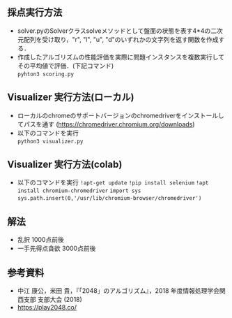 ## 採点実行方法
- solver.pyのSolverクラスsolveメソッドとして盤面の状態を表す4*4の二次元配列を受け取り，"r", "l", "u", "d"のいずれかの文字列を返す関数を作成する．  
- 作成したアルゴリズムの性能評価を実際に問題インスタンスを複数実行してその平均値で評価．(下記コマンド)  
`pyhton3 scoring.py`

## Visualizer 実行方法(ローカル)
- ローカルのchromeのサポートバージョンのchromedriverをインストールしてパスを通す (https://chromedriver.chromium.org/downloads)
- 以下のコマンドを実行  
`python3 visualizer.py`

## Visualizer 実行方法(colab)
- 以下のコマンドを実行
`!apt-get update`
`!pip install selenium`
`!apt install chromium-chromedriver`
`import sys`
`sys.path.insert(0,'/usr/lib/chromium-browser/chromedriver')`


## 解法
- 乱択 1000点前後
- 一手先得点貪欲 3000点前後

## 参考資料
- 中江 康公，米田 貴，『「2048」のアルゴリズム』，2018 年度情報処理学会関西支部 支部大会 (2018)
- https://play2048.co/